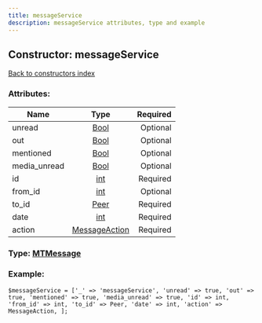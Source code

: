 ```yaml
---
title: messageService
description: messageService attributes, type and example
---
```

## Constructor: messageService  
[Back to constructors index](index.md)



### Attributes:

| Name     |    Type       | Required |
|----------|:-------------:|---------:|
|unread|[Bool](../types/Bool.md) | Optional|
|out|[Bool](../types/Bool.md) | Optional|
|mentioned|[Bool](../types/Bool.md) | Optional|
|media\_unread|[Bool](../types/Bool.md) | Optional|
|id|[int](../types/int.md) | Required|
|from\_id|[int](../types/int.md) | Optional|
|to\_id|[Peer](../types/Peer.md) | Required|
|date|[int](../types/int.md) | Required|
|action|[MessageAction](../types/MessageAction.md) | Required|



### Type: [MTMessage](../types/MTMessage.md)


### Example:

```
$messageService = ['_' => 'messageService', 'unread' => true, 'out' => true, 'mentioned' => true, 'media_unread' => true, 'id' => int, 'from_id' => int, 'to_id' => Peer, 'date' => int, 'action' => MessageAction, ];
```  

